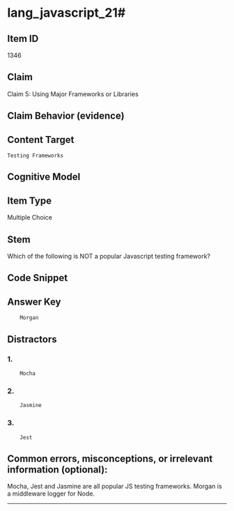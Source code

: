 # lang_javascript_21#

## Item ID
1346

## Claim
Claim 5: Using Major Frameworks or Libraries

## Claim Behavior (evidence)


## Content Target
`Testing Frameworks`

## Cognitive Model


## Item Type
Multiple Choice

## Stem
Which of the following is NOT a popular Javascript testing framework?

## Code Snippet

## Answer Key

```
    Morgan
```

## Distractors

### 1.
```
    Mocha
```

### 2.

```
    Jasmine
```

### 3.
```
    Jest
```

## Common errors, misconceptions, or irrelevant information (optional):
Mocha, Jest and Jasmine are all popular JS testing frameworks. Morgan is a middleware logger for Node.

---

